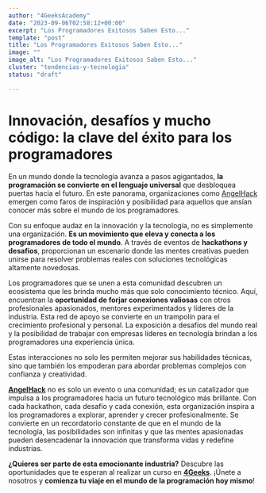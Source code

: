 ```yaml
---
author: "4GeeksAcademy"
date: "2023-09-06T02:58:12+00:00"
excerpt: "Los Programadores Exitosos Saben Esto..."
template: "post"
title: "Los Programadores Exitosos Saben Esto..."
image: ""
image_alt: "Los Programadores Exitosos Saben Esto..."
cluster: "tendencias-y-tecnologia"
status: "draft"

---
```


# Innovación, desafíos y mucho código: la clave del éxito para los programadores 

En un mundo donde la tecnología avanza a pasos agigantados, **la programación se convierte en el lenguaje universal** que desbloquea puertas hacia el futuro. En este panorama, organizaciones como [AngelHack](https://angelhack.com) emergen como faros de inspiración y posibilidad para aquellos que ansían conocer más sobre el mundo de los programadores. 

Con su enfoque audaz en la innovación y la tecnología, no es simplemente una organización. **Es un movimiento que eleva y conecta a los programadores de todo el mundo**. A través de eventos de **hackathons y desafíos**, proporcionan un escenario donde las mentes creativas pueden unirse para resolver problemas reales con soluciones tecnológicas altamente novedosas. 

Los programadores que se unen a esta comunidad descubren un ecosistema que les brinda mucho más que solo conocimiento técnico. Aquí, encuentran la **oportunidad de forjar conexiones valiosas** con otros profesionales apasionados, mentores experimentados y líderes de la industria. Esta red de apoyo se convierte en un trampolín para el crecimiento profesional y personal. 
La exposición a desafíos del mundo real y la posibilidad de trabajar con empresas líderes en tecnología brindan a los programadores una experiencia única. 

Estas interacciones no solo les permiten mejorar sus habilidades técnicas, sino que también los empoderan para abordar problemas complejos con confianza y creatividad. 

**[AngelHack](https://angelhack.com)** no es solo un evento o una comunidad; es un catalizador que impulsa a los programadores hacia un futuro tecnológico más brillante. Con cada hackathon, cada desafío y cada conexión, esta organización inspira a los programadores a explorar, aprender y crecer profesionalmente. Se convierte en un recordatorio constante de que en el mundo de la tecnología, las posibilidades son infinitas y que las mentes apasionadas pueden desencadenar la innovación que transforma vidas y redefine industrias. 

**¿Quieres ser parte de esta emocionante industria?** 
Descubre las oportunidades que te esperan al realizar un curso en **[4Geeks](https://4geeksacademy.com/es/inicio)**. ¡Únete a nosotros y **comienza tu viaje en el mundo de la programación hoy mismo**! 
